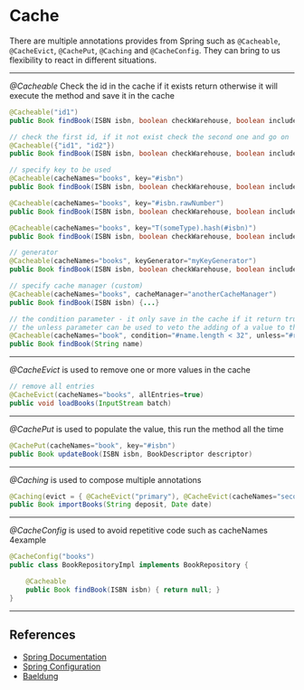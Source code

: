 # Cache

There are multiple annotations provides from Spring such as ``@Cacheable``,
``@CacheEvict``, ``@CachePut``, ``@Caching`` and ``@CacheConfig``.
They can bring to us flexibility to react in different situations.

---

*@Cacheable*
Check the id in the cache if it exists return otherwise it will execute the method and save it in the cache
```java
@Cacheable("id1")
public Book findBook(ISBN isbn, boolean checkWarehouse, boolean includeUsed)
```
```java
// check the first id, if it not exist check the second one and go on
@Cacheable({"id1", "id2"})
public Book findBook(ISBN isbn, boolean checkWarehouse, boolean includeUsed)
```
```java
// specify key to be used
@Cacheable(cacheNames="books", key="#isbn")
public Book findBook(ISBN isbn, boolean checkWarehouse, boolean includeUsed)

@Cacheable(cacheNames="books", key="#isbn.rawNumber")
public Book findBook(ISBN isbn, boolean checkWarehouse, boolean includeUsed)

@Cacheable(cacheNames="books", key="T(someType).hash(#isbn)")
public Book findBook(ISBN isbn, boolean checkWarehouse, boolean includeUsed)
```
```java
// generator
@Cacheable(cacheNames="books", keyGenerator="myKeyGenerator")
public Book findBook(ISBN isbn, boolean checkWarehouse, boolean includeUsed)
```
```java
// specify cache manager (custom)
@Cacheable(cacheNames="books", cacheManager="anotherCacheManager")
public Book findBook(ISBN isbn) {...}
```
```java
// the condition parameter - it only save in the cache if it return true otherwise it does not save
// the unless parameter can be used to veto the adding of a value to the cache
@Cacheable(cacheNames="book", condition="#name.length < 32", unless="#result.hardback")
public Book findBook(String name)
```

---

*@CacheEvict* is used to remove one or more values in the cache

```java
// remove all entries
@CacheEvict(cacheNames="books", allEntries=true)
public void loadBooks(InputStream batch)
```

---

*@CachePut* is used to populate the value, this run the method all the time

```java
@CachePut(cacheNames="book", key="#isbn")
public Book updateBook(ISBN isbn, BookDescriptor descriptor)
```

---

*@Caching* is used to compose multiple annotations 

```java
@Caching(evict = { @CacheEvict("primary"), @CacheEvict(cacheNames="secondary", key="#p0") })
public Book importBooks(String deposit, Date date)
```

---

*@CacheConfig* is used to avoid repetitive code such as cacheNames 4example

```java
@CacheConfig("books")
public class BookRepositoryImpl implements BookRepository {

    @Cacheable
    public Book findBook(ISBN isbn) { return null; }
}
```

---


## References
* [Spring Documentation](https://docs.spring.io/spring-framework/docs/4.2.x/spring-framework-reference/html/cache.html)
* [Spring Configuration](https://docs.spring.io/spring-boot/docs/2.1.6.RELEASE/reference/html/boot-features-caching.html)
* [Baeldung](https://www.baeldung.com/spring-cache-tutorial)
